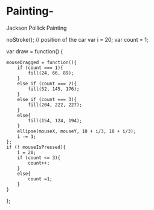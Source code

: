 # Painting-
Jackson Pollick Painting 

noStroke();
// position of the car
var i = 20;
var count = 1;

var draw = function() {
    
    mouseDragged = function(){
        if (count === 1){
            fill(24, 66, 89);
        }
        else if (count === 2){
            fill(52, 145, 176);
        }
        else if (count === 3){
            fill(204, 222, 227);
        }
        else{
            fill(154, 124, 194);
        }
        ellipse(mouseX, mouseY, 10 + i/3, 10 + i/3);
        i -= 1;
    };
    if (! mouseIsPressed){
        i = 20;
        if (count <= 3){
            count++;
        }
        else{
            count =1;
        }
    }
};

